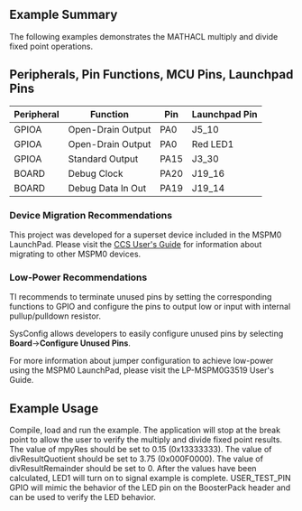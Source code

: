 ## Example Summary
The following examples demonstrates the MATHACL multiply and divide fixed
point operations.

## Peripherals, Pin Functions, MCU Pins, Launchpad Pins
| Peripheral | Function | Pin | Launchpad Pin |
| --- | --- | --- | --- |
| GPIOA | Open-Drain Output | PA0 | J5_10 |
| GPIOA | Open-Drain Output | PA0 | Red LED1 |
| GPIOA | Standard Output | PA15 | J3_30 |
| BOARD | Debug Clock | PA20 | J19_16 |
| BOARD | Debug Data In Out | PA19 | J19_14 |

### Device Migration Recommendations
This project was developed for a superset device included in the MSPM0 LaunchPad. Please
visit the [CCS User's Guide](https://software-dl.ti.com/msp430/esd/MSPM0-SDK/latest/docs/english/tools/ccs_ide_guide/doc_guide/doc_guide-srcs/ccs_ide_guide.html#sysconfig-project-migration)
for information about migrating to other MSPM0 devices.

### Low-Power Recommendations
TI recommends to terminate unused pins by setting the corresponding functions to
GPIO and configure the pins to output low or input with internal
pullup/pulldown resistor.

SysConfig allows developers to easily configure unused pins by selecting **Board**→**Configure Unused Pins**.

For more information about jumper configuration to achieve low-power using the
MSPM0 LaunchPad, please visit the LP-MSPM0G3519 User's Guide.

## Example Usage
Compile, load and run the example.
The application will stop at the break point to allow the user to verify the
multiply and divide fixed point results.
The value of mpyRes should be set to 0.15 (0x13333333).
The value of divResultQuotient should be set to 3.75 (0x000F0000).
The value of divResultRemainder should be set to 0.
After the values have been calculated, LED1 will turn on to signal example is
complete. USER_TEST_PIN GPIO will mimic the behavior of the LED pin on the
BoosterPack header and can be used to verify the LED behavior.
